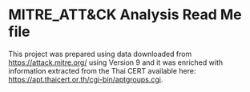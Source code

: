 # MITRE_ATT&CK Analysis Read Me file

This project was prepared using data downloaded from https://attack.mitre.org/ using Version 9 and it was enriched with information extracted from the Thai CERT available here: https://apt.thaicert.or.th/cgi-bin/aptgroups.cgi.

